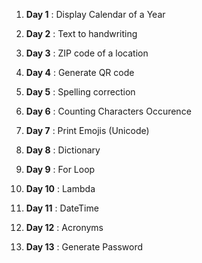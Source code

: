 1. **Day 1** : Display Calendar of a Year

2. **Day 2** : Text to handwriting

3. **Day 3** : ZIP code of a location

4. **Day 4** : Generate QR code

5. **Day 5** : Spelling correction

6. **Day 6** : Counting Characters Occurence

7. **Day 7** : Print Emojis (Unicode)

8. **Day 8** : Dictionary

9. **Day 9** : For Loop

10. **Day 10** : Lambda

11. **Day 11** : DateTime

12. **Day 12** : Acronyms

13. **Day 13** : Generate Password